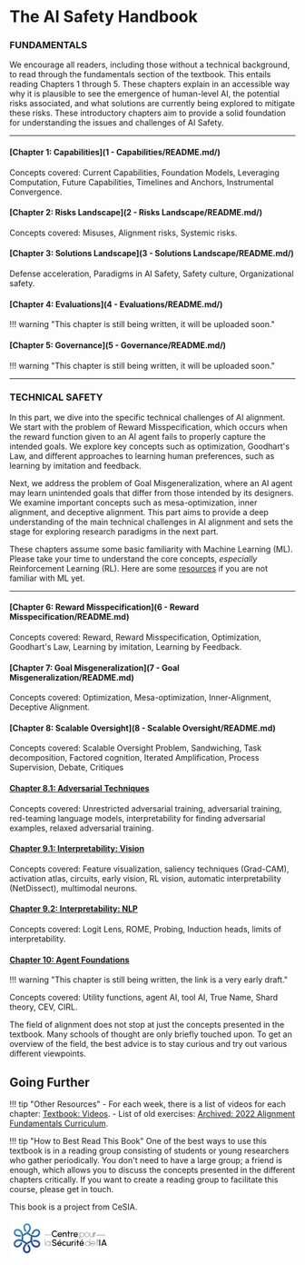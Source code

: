 
# The AI Safety Handbook

### **FUNDAMENTALS**

We encourage all readers, including those without a technical background, to read through the fundamentals section of the textbook. This entails reading Chapters 1 through 5. These chapters explain in an accessible way why it is plausible to see the emergence of human-level AI, the potential risks associated, and what solutions are currently being explored to mitigate these risks. These introductory chapters aim to provide a solid foundation for understanding the issues and challenges of AI Safety.

---

#### [Chapter 1: **Capabilities**](1 - Capabilities/README.md/)

Concepts covered: Current Capabilities, Foundation Models, Leveraging Computation, Future Capabilities, Timelines and Anchors, Instrumental Convergence.

#### [Chapter 2: **Risks Landscape**](2 - Risks Landscape/README.md/)

Concepts covered: Misuses, Alignment risks, Systemic risks.

#### [Chapter 3: **Solutions Landscape**](3 - Solutions Landscape/README.md/)

Defense acceleration, Paradigms in AI Safety, Safety culture, Organizational safety.

#### [Chapter 4: **Evaluations**](4 - Evaluations/README.md/)

!!! warning "This chapter is still being written, it will be uploaded soon."

#### [Chapter 5: **Governance**](5 - Governance/README.md/)

!!! warning "This chapter is still being written, it will be uploaded soon."

---

### **TECHNICAL SAFETY**

In this part, we dive into the specific technical challenges of AI alignment. We start with the problem of Reward Misspecification, which occurs when the reward function given to an AI agent fails to properly capture the intended goals. We explore key concepts such as optimization, Goodhart's Law, and different approaches to learning human preferences, such as learning by imitation and feedback.

Next, we address the problem of Goal Misgeneralization, where an AI agent may learn unintended goals that differ from those intended by its designers. We examine important concepts such as mesa-optimization, inner alignment, and deceptive alignment. This part aims to provide a deep understanding of the main technical challenges in AI alignment and sets the stage for exploring research paradigms in the next part.

These chapters assume some basic familiarity with Machine Learning (ML). Please take your time to understand the core concepts, *especially* Reinforcement Learning (RL). Here are some [resources](https://course.aisafetyfundamentals.com/alignment?week=0) if you are not familiar with ML yet.

---

#### [Chapter 6: **Reward Misspecification**](6 - Reward Misspecification/README.md)

Concepts covered: Reward, Reward Misspecification, Optimization, Goodhart's Law, Learning by imitation, Learning by Feedback.

#### [Chapter 7: **Goal Misgeneralization**](7 - Goal Misgeneralization/README.md)

Concepts covered: Optimization, Mesa-optimization, Inner-Alignment, Deceptive Alignment.

#### [Chapter 8: **Scalable Oversight**](8 - Scalable Oversight/README.md)

Concepts covered: Scalable Oversight Problem, Sandwiching, Task decomposition, Factored cognition, Iterated Amplification, Process Supervision, Debate, Critiques

#### [Chapter 8.1: **Adversarial Techniques**](https://www.lesswrong.com/s/3ni2P2GZzBvNebWYZ/p/nz5NNAtfKJLmbtksL)

Concepts covered: Unrestricted adversarial training, adversarial training, red-teaming language models, interpretability for finding adversarial examples, relaxed adversarial training.

#### [Chapter 9.1: **Interpretability: Vision**](https://www.lesswrong.com/posts/XZfJvxZqfbLfN6pKh/introductory-textbook-to-vision-models-interpretability)

Concepts covered: Feature visualization, saliency techniques (Grad-CAM), activation atlas, circuits, early vision, RL vision, automatic interpretability (NetDissect), multimodal neurons.

#### [Chapter 9.2: **Interpretability: NLP**](https://drive.google.com/file/d/145_PXa5XE1iaq911NmO25Res_ALAGLlE/view?usp=sharing)

Concepts covered: Logit Lens, ROME, Probing, Induction heads, limits of interpretability.

#### [Chapter 10: **Agent Foundations**](https://docs.google.com/document/d/1z4CwGDUzHvPvfXNxyfDaIfh9kK1JBJWEcfdGUutfJY0/edit)

!!! warning "This chapter is still being written, the link is a very early draft."

Concepts covered: Utility functions, agent AI, tool AI, True Name, Shard theory, CEV, CIRL.

The field of alignment does not stop at just the concepts presented in the textbook. Many schools of thought are only briefly touched upon. To get an overview of the field, the best advice is to stay curious and try out various different viewpoints.

## Going Further

!!! tip "Other Resources"
    - For each week, there is a list of videos for each chapter: [Textbook: Videos](https://docs.google.com/document/d/19OeWv-_yhG0dUyrl6mfnHeHgZYVtyRdNt0kZQjtfSdc/edit).
    - List of old exercises: [Archived: 2022 Alignment Fundamentals Curriculum](https://docs.google.com/document/d/1mTm_sT2YQx3mRXQD6J2xD2QJG1c3kHyvX8kQc_IQ0ns/edit#heading=h.dlm795ug69gc).

!!! tip "How to Best Read This Book"
    One of the best ways to use this textbook is in a reading group consisting of students or young researchers who gather periodically. You don't need to have a large group; a friend is enough, which allows you to discuss the concepts presented in the different chapters critically. If you want to create a reading group to facilitate this course, please get in touch.

This book is a project from CeSIA.

<img src="Images/CeSIA.png" alt="CeSIA - Centre pour la Sécurité de l'IA" style="width: 35%;" />

